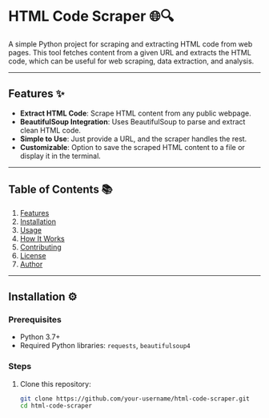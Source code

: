 # HTML Code Scraper 🌐🔍  

A simple Python project for scraping and extracting HTML code from web pages. This tool fetches content from a given URL and extracts the HTML code, which can be useful for web scraping, data extraction, and analysis.  

---

## Features ✨  
- **Extract HTML Code**: Scrape HTML content from any public webpage.  
- **BeautifulSoup Integration**: Uses BeautifulSoup to parse and extract clean HTML code.  
- **Simple to Use**: Just provide a URL, and the scraper handles the rest.  
- **Customizable**: Option to save the scraped HTML content to a file or display it in the terminal.  

---

## Table of Contents 📚  
1. [Features](#features)  
2. [Installation](#installation)  
3. [Usage](#usage)  
4. [How It Works](#how-it-works)  
5. [Contributing](#contributing)  
6. [License](#license)  
7. [Author](#author)

---

## Installation ⚙️  

### Prerequisites  
- Python 3.7+  
- Required Python libraries: `requests`, `beautifulsoup4`

### Steps  
1. Clone this repository:  
   ```bash
   git clone https://github.com/your-username/html-code-scraper.git
   cd html-code-scraper
